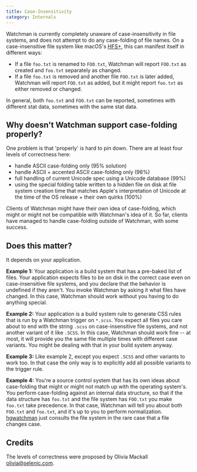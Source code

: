 ```yaml
---
title: Case-Insensitivity
category: Internals
---
```


Watchman is currently completely unaware of case-insensitivity in file systems,
and does not attempt to do any case-folding of file names. On a case-insensitive
file system like macOS's [HFS+](https://en.wikipedia.org/wiki/HFS_Plus), this
can manifest itself in different ways:

- If a file `foo.txt` is renamed to `FOO.txt`, Watchman will report `FOO.txt` as
  created and `foo.txt` separately as changed.
- If a file `foo.txt` is removed and another file `FOO.txt` is later added,
  Watchman will report `FOO.txt` as added, but it might report `foo.txt` as
  either removed or changed.

In general, both `foo.txt` and `FOO.txt` can be reported, sometimes with
different stat data, sometimes with the same stat data.

## Why doesn't Watchman support case-folding properly?

One problem is that 'properly' is hard to pin down. There are at least four
levels of correctness here:

- handle ASCII case-folding only (95% solution)
- handle ASCII + accented ASCII case-folding only (98%)
- full handling of current Unicode spec using a Unicode database (99%)
- using the special folding table written to a hidden file on disk at file
  system creation time that matches Apple's interpretation of Unicode at the
  time of the OS release + their own quirks (100%)

Clients of Watchman might have their own idea of case-folding, which might or
might not be compatible with Watchman's idea of it. So far, clients have managed
to handle case-folding outside of Watchman, with some success.

## Does this matter?

It depends on your application.

**Example 1:** Your application is a build system that has a pre-baked list of
files. Your application expects files to be on disk in the correct case even on
case-insensitive file systems, and you declare that the behavior is undefined if
they aren't. You invoke Watchman by asking it what files have changed. In this
case, Watchman should work without you having to do anything special.

**Example 2:** Your application is a build system rule to generate CSS rules
that is run by a Watchman trigger on `*.scss`. You expect all files you care
about to end with the string `.scss` on case-insensitive file systems, and not
another variant of it like `.SCSS`. In this case, Watchman should work fine --
at most, it will provide you the same file multiple times with different case
variants. You might be dealing with that in your build system anyway.

**Example 3:** Like example 2, except you expect `.SCSS` and other variants to
work too. In that case the only way is to explicitly add all possible variants
to the trigger rule.

**Example 4:** You're a source control system that has its own ideas about
case-folding that might or might not match up with the operating system's. You
perform case-folding against an internal data structure, so that if the data
structure has `foo.txt` and the file system has `FOO.txt` you make `foo.txt`
take precedence. In that case, Watchman will tell you about both `FOO.txt` and
`foo.txt`, and it's up to you to perform normalization.
[hgwatchman](https://bitbucket.org/facebook/hgwatchman) just consults the file
system in the rare case that a file changes case.

## Credits

The levels of correctness were proposed by Olivia Mackall <olivia@selenic.com>.
